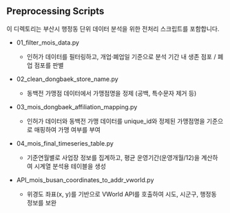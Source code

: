 ## Preprocessing Scripts

이 디렉토리는 부산시 행정동 단위 데이터 분석을 위한 전처리 스크립트를 포함합니다.  

- 01_filter_mois_data.py 
    - 인허가 데이터를 필터링하고, 개업·폐업일 기준으로 분석 기간 내 생존 점포 / 폐업 점포를 판별

- 02_clean_dongbaek_store_name.py
    - 동백전 가맹점 데이터에서 가맹점명을 정제 (공백, 특수문자 제거 등)

- 03_mois_dongbaek_affiliation_mapping.py
    - 인허가 데이터와 동백전 가맹 데이터를 unique_id와 정제된 가맹점명을 기준으로 매핑하여 가맹 여부를 부여

- 04_mois_final_timeseries_table.py  
    - 기준연월별로 사업장 정보를 집계하고, 평균 운영기간(운영개월/12)을 계산하여 시계열 분석용 테이블을 생성

- API_mois_busan_coordinates_to_addr_vworld.py 
    - 위경도 좌표(x, y)를 기반으로 VWorld API를 호출하여 시도, 시군구, 행정동 정보를 보완